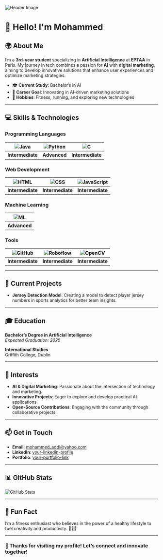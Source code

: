 ![Header Image](https://via.placeholder.com/1200x300.png?text=Welcome+to+My+GitHub+Profile)

# 👋 Hello! I'm **Mohammed**

## 🌍 About Me
I’m a **3rd-year student** specializing in **Artificial Intelligence** at **EPTAA** in Paris. My journey in tech combines a passion for **AI** with **digital marketing**, aiming to develop innovative solutions that enhance user experiences and optimize marketing strategies.

- 🎓 **Current Study**: Bachelor’s in AI
- 🚀 **Career Goal**: Innovating in AI-driven marketing solutions
- 🌱 **Hobbies**: Fitness, running, and exploring new technologies

---

## 💻 Skills & Technologies

### Programming Languages
| ![Java](https://img.shields.io/badge/Java-ED8B00?style=flat&logo=java&logoColor=white) | ![Python](https://img.shields.io/badge/Python-3776AB?style=flat&logo=python&logoColor=white) | ![C](https://img.shields.io/badge/C-00599C?style=flat&logo=c&logoColor=white) |
|---|---|---|
| **Intermediate** | **Advanced** | **Intermediate** |

### Web Development
| ![HTML](https://img.shields.io/badge/HTML-E34F26?style=flat&logo=html5&logoColor=white) | ![CSS](https://img.shields.io/badge/CSS-1572B6?style=flat&logo=css3&logoColor=white) | ![JavaScript](https://img.shields.io/badge/JavaScript-F7DF1E?style=flat&logo=javascript&logoColor=black) |
|---|---|---|
| **Intermediate** | **Intermediate** | **Intermediate** |

### Machine Learning
| ![ML](https://img.shields.io/badge/Machine%20Learning-FF9900?style=flat&logo=google&logoColor=white) |
|---|
| **Advanced** |

### Tools
| ![GitHub](https://img.shields.io/badge/GitHub-181717?style=flat&logo=github&logoColor=white) | ![Roboflow](https://img.shields.io/badge/Roboflow-3C3F41?style=flat&logo=roboflow&logoColor=white) | ![OpenCV](https://img.shields.io/badge/OpenCV-5C3EE8?style=flat&logo=opencv&logoColor=white) |
|---|---|---|
| **Intermediate** | **Intermediate** | **Intermediate** |

---

## 🚀 Current Projects
- **Jersey Detection Model**: Creating a model to detect player jersey numbers in sports analytics for better team insights.


---

## 🎓 Education

**Bachelor’s Degree in Artificial Intelligence**  
*Expected Graduation: 2025*

**International Studies**  
Griffith College, Dublin

---

## 🌱 Interests

- **AI & Digital Marketing**: Passionate about the intersection of technology and marketing.
- **Innovative Projects**: Eager to explore and develop practical AI applications.
- **Open-Source Contributions**: Engaging with the community through collaborative projects.

---

## 📫 Get in Touch

- **Email**: [mohammed_addi@yahoo.com](mailto:mohammed_addi@yahoo.com)
- **LinkedIn**: [your-linkedin-profile](https://linkedin.com/in/mohammed-addi-9858aa19b)
- **Portfolio**: [your-portfolio-link](https://ai-mohammed.github.io/my-portfolio/)

---

## 📊 GitHub Stats

![GitHub Stats](https://github-readme-stats.vercel.app/api?username=your-github-username&show_icons=true&theme=radical)

---

## 🎉 Fun Fact
I’m a fitness enthusiast who believes in the power of a healthy lifestyle to fuel creativity and productivity. 🏃‍♂️💪

---

### 🌟 Thanks for visiting my profile! Let’s connect and innovate together!
